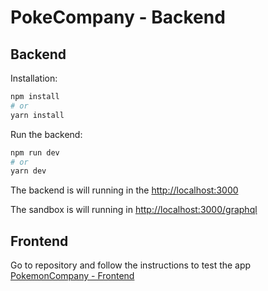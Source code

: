 # PokeCompany - Backend

## Backend

Installation:

```bash
npm install
# or
yarn install
```

Run the backend:

```bash
npm run dev
# or
yarn dev
```

The backend is will running in the [http://localhost:3000](http://localhost:3000)

The sandbox is will running in [http://localhost:3000/graphql](http://localhost:3000/graphql)

## Frontend

Go to repository and follow the instructions to test the app
[PokemonCompany - Frontend](https://github.com/Oscar-Espana/PokeCompany-Frontend)
